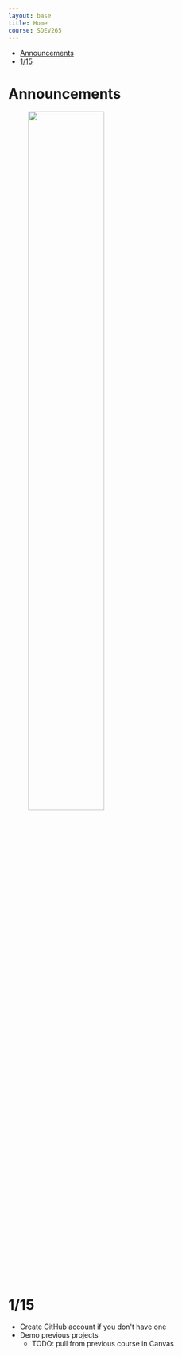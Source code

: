 ```yaml
---
layout: base
title: Home
course: SDEV265
---
```


- [Announcements](#announcements)
- [1/15](#115)

# Announcements

<figure>
    <span>
        <img src="https://content.fortune.com/wp-content/uploads/2014/09/isa06_7.jpg?resize=1200,600" style="width: 60%;">
    </span>
    <figcaption>
        <a href=""></a>
    </figcaption>
</figure>

# 1/15

- Create GitHub account if you don't have one
- Demo previous projects
  - TODO: pull from previous course in Canvas
